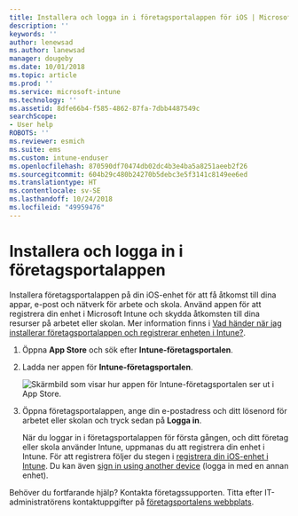 ```yaml
---
title: Installera och logga in i företagsportalappen för iOS | Microsoft Docs
description: ''
keywords: ''
author: lenewsad
ms.author: lanewsad
manager: dougeby
ms.date: 10/01/2018
ms.topic: article
ms.prod: ''
ms.service: microsoft-intune
ms.technology: ''
ms.assetid: 8dfe66b4-f585-4862-87fa-7dbb4487549c
searchScope:
- User help
ROBOTS: ''
ms.reviewer: esmich
ms.suite: ems
ms.custom: intune-enduser
ms.openlocfilehash: 870590df70474db02dc4b3e4ba5a8251aeeb2f26
ms.sourcegitcommit: 604b29c480b24270b5debc3e5f3141c8149ee6ed
ms.translationtype: HT
ms.contentlocale: sv-SE
ms.lasthandoff: 10/24/2018
ms.locfileid: "49959476"
---
```

# <a name="install-and-sign-in-to-the-company-portal-app"></a>Installera och logga in i företagsportalappen

Installera företagsportalappen på din iOS-enhet för att få åtkomst till dina appar, e-post och nätverk för arbete och skola. Använd appen för att registrera din enhet i Microsoft Intune och skydda åtkomsten till dina resurser på arbetet eller skolan. Mer information finns i [Vad händer när jag installerar företagsportalappen och registrerar enheten i Intune?](what-happens-if-you-install-the-company-portal-app-and-enroll-your-device-in-intune-ios.md).

1.  Öppna **App Store** och sök efter **Intune-företagsportalen**.

2.  Ladda ner appen för **Intune-företagsportalen**.

    ![Skärmbild som visar hur appen för Intune-företagsportalen ser ut i App Store.](./media/CP_iosRedesign_after_1803_04.PNG)

3.  Öppna företagsportalappen, ange din e-postadress och ditt lösenord för arbetet eller skolan och tryck sedan på **Logga in**.

    När du loggar in i företagsportalappen för första gången, och ditt företag eller skola använder Intune, uppmanas du att registrera din enhet i Intune. För att registrera följer du stegen i [registrera din iOS-enhet i Intune](enroll-your-device-in-intune-ios.md). Du kan även [sign in using another device](https://docs.microsoft.com/intune-user-help/sign-in-to-the-company-portal#signing-in-from-another-device) (logga in med en annan enhet).

Behöver du fortfarande hjälp? Kontakta företagssupporten. Titta efter IT-administratörens kontaktuppgifter på [företagsportalens webbplats](https://go.microsoft.com/fwlink/?linkid=2010980).
